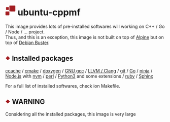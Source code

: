 # ![](https://github.com/docker-suite/artwork/raw/master/logo/png/logo_32.png) ubuntu-cppmf
<!-- [![Build Status](http://jenkins.hexocube.fr/job/docker-suite/job/caddy/badge/icon?color=green&style=flat-square)](http://jenkins.hexocube.fr/job/docker-suite/job/caddy/)
![Docker Pulls](https://img.shields.io/docker/pulls/dsuite/caddy.svg?style=flat-square)
![Docker Stars](https://img.shields.io/docker/stars/dsuite/caddy.svg?style=flat-square)
![MicroBadger Layers (tag)](https://img.shields.io/microbadger/layers/dsuite/caddy/latest.svg?style=flat-square)
![MicroBadger Size (tag)](https://img.shields.io/microbadger/image-size/dsuite/caddy/latest.svg?style=flat-square)
[![License: MIT](https://img.shields.io/badge/License-MIT-brightgreen.svg?style=flat-square)](https://opensource.org/licenses/MIT) -->

This image provides lots of pre-installed softwares will working on C++ / Go / Node / ... project.  
Thus, and this is an exception, this image is not built on top of [Alpine][alpine] but on top of [Debian Buster][debian buster].


## ![](https://github.com/docker-suite/artwork/raw/master/various/pin/png/pin_16.png) Installed packages
[ccache](ccache) / [cmake](clang) / [doxygen](doxygen) / [GNU gcc](gcc) / [LLVM / Clang](clang) / [git](git) / [Go](goland) / [ninja](ninja) / [Node.js](nodejs) with [nvm](nvm) / [perl](perl) / [Python3](python) and some extensions / [ruby](ruby) / [Sphinx](sphinx)

For a full list of installed softwares, check ion Makefile.

## ![](https://github.com/docker-suite/artwork/raw/master/various/pin/png/pin_16.png) WARNING

Considering all the installed packages, this image is very large


[alpine]: http://alpinelinux.org/
[debian buster]: https://www.debian.org/releases/buster/

[ccache]: https://ccache.dev/
[cmake]: https://cmake.org/
[clang]: https://clang.llvm.org/docs/UsersManual.html
[doxygen]: https://www.doxygen.nl/index.html
[gcc]: https://gcc.gnu.org/
[git]: https://git-scm.com/
[goland]: https://golang.org/ 
[ninja]: https://ninja-build.org/
[nodejs]: https://nodejs.org/en/
[nvm]: https://github.com/nvm-sh/nvm
[perl]: https://www.perl.org/
[python]: https://www.python.org/
[ruby]: https://www.ruby-lang.org/
[sphinx]: https://www.sphinx-doc.org/

